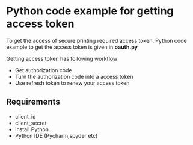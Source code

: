 
# Python code example for getting access token

To get the access of secure printing  required access token. Python code example to get the access token is given in **oauth.py** 

Getting access token has following workflow

- Get authorization code 
- Turn the authorization code into a access token
- Use refresh token to  renew your access token

## Requirements

- client_id
- client_secret
- install Python
- Python IDE (Pycharm,spyder etc)

